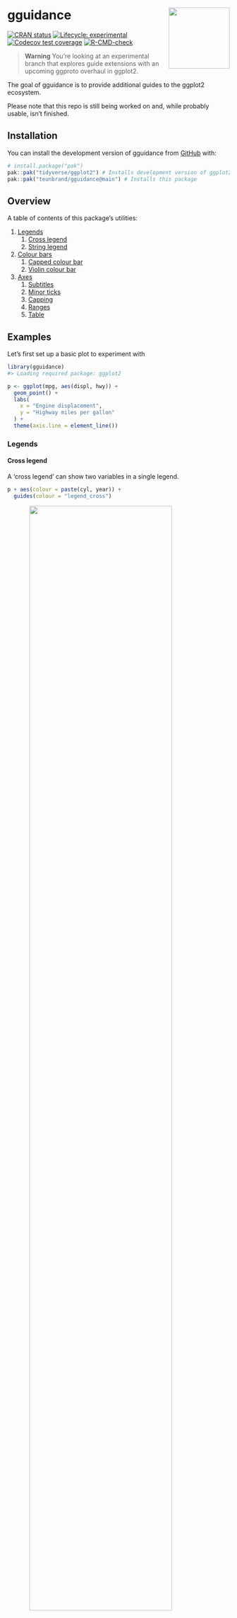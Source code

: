 
<!-- README.md is generated from README.Rmd. Please edit that file -->

# gguidance <img src="man/figures/logo.png" align="right" height="138" />

<!-- badges: start -->

[![CRAN
status](https://www.r-pkg.org/badges/version/gguidance)](https://CRAN.R-project.org/package=gguidance)
[![Lifecycle:
experimental](https://img.shields.io/badge/lifecycle-experimental-orange.svg)](https://lifecycle.r-lib.org/articles/stages.html#experimental)
[![Codecov test
coverage](https://codecov.io/gh/teunbrand/gguidance/branch/master/graph/badge.svg)](https://app.codecov.io/gh/teunbrand/gguidance?branch=master)
[![R-CMD-check](https://github.com/teunbrand/gguidance/actions/workflows/R-CMD-check.yaml/badge.svg)](https://github.com/teunbrand/gguidance/actions/workflows/R-CMD-check.yaml)
<!-- badges: end -->

> **Warning** You’re looking at an experimental branch that explores
> guide extensions with an upcoming ggproto overhaul in ggplot2.

The goal of gguidance is to provide additional guides to the ggplot2
ecosystem.

Please note that this repo is still being worked on and, while probably
usable, isn’t finished.

## Installation

You can install the development version of gguidance from
[GitHub](https://github.com/) with:

``` r
# install.package("pak")
pak::pak("tidyverse/ggplot2") # Installs development version of ggplot2
pak::pak("teunbrand/gguidance@main") # Installs this package
```

## Overview

A table of contents of this package’s utilities:

1.  [Legends](#legends)
    1.  [Cross legend](#cross-legend)
    2.  [String legend](#string-legend)
2.  [Colour bars](#colour-bars)
    1.  [Capped colour bar](#capped-colour-bar)
    2.  [Violin colour bar](#violin-colour-bar)
3.  [Axes](#axes)
    1.  [Subtitles](#subtitles)
    2.  [Minor ticks](#minor-ticks)
    3.  [Capping](#capping)
    4.  [Ranges](#ranges)
    5.  [Table](#table)

## Examples

Let’s first set up a basic plot to experiment with

``` r
library(gguidance)
#> Loading required package: ggplot2

p <- ggplot(mpg, aes(displ, hwy)) +
  geom_point() +
  labs(
    x = "Engine displacement",
    y = "Highway miles per gallon"
  ) +
  theme(axis.line = element_line())
```

### Legends

#### Cross legend

A ‘cross legend’ can show two variables in a single legend.

``` r
p + aes(colour = paste(cyl, year)) +
  guides(colour = "legend_cross")
```

<img src="man/figures/README-legend_cross-1.png" width="80%" style="display: block; margin: auto;" />

#### String legend

A string legend doesn’t display keys, but colours the labels.

``` r
p + aes(colour = class) +
  guides(colour = "legend_string")
```

<img src="man/figures/README-legend_string-1.png" width="80%" style="display: block; margin: auto;" />

### Colour bars

#### Capped colour bar

A capped colour bar:

``` r
p + aes(colour = cty) +
  scale_colour_viridis_c(guide = "colourbar_cap")
```

<img src="man/figures/README-colourbar_cap-1.png" width="80%" style="display: block; margin: auto;" />

#### Violin colour bar

Using a violin as a colour guide:

``` r
p + aes(colour = cty) +
  scale_colour_viridis_c(guide = guide_colour_violin(density = mpg$cty))
```

<img src="man/figures/README-colour_violin-1.png" width="80%" style="display: block; margin: auto;" />

#### Histogram colour bar

Using a histogram as a colour guide:

``` r
p + aes(colour = cty) +
  scale_colour_viridis_c(
    guide = guide_colour_histogram(hist = hist(mpg$cty, breaks = 10))
  )
```

<img src="man/figures/README-colour_histogram-1.png" width="80%" style="display: block; margin: auto;" />

### Axes

#### Subtitles

Using subtitles.

``` r
p + guides(x = guide_axis_extend(subtitle = c("Less", "More")))
```

<img src="man/figures/README-axis_extend-1.png" width="80%" style="display: block; margin: auto;" />

#### Minor ticks

Using minor ticks.

``` r
p + guides(x = "axis_minor")
```

<img src="man/figures/README-axis_minor-1.png" width="80%" style="display: block; margin: auto;" />

#### Capping

Using capped lines.

``` r
p + guides(x = "axis_cap")
```

<img src="man/figures/README-axis_cap-1.png" width="80%" style="display: block; margin: auto;" />

#### Ranges

With bracketed ranges.

``` r
ggplot(mpg, aes(class, displ)) +
  geom_boxplot() +
  guides(x = guide_axis_nested(
    range_start = c(0.5, 3.5),
    range_end   = c(4.5, 6.5),
    range_name  = c("First range", "Second range"),
    bracket     = "square" 
  ))
```

<img src="man/figures/README-axis_nested-1.png" width="80%" style="display: block; margin: auto;" />

#### Table

Using a table as an axis guide.

``` r
# Creating summary table
my_table <- lapply(split(mpg[, c("displ", "cty", "hwy")], mpg$cyl), colMeans)
my_table <- as.data.frame(do.call(rbind, my_table))
my_table[] <- lapply(my_table, scales::number, accuracy = 0.01)
my_table$cyl <- rownames(my_table)

# Use summary table as axis guide
ggplot(mpg, aes(factor(cyl), displ)) +
  geom_boxplot() +
  guides(x = guide_axis_table(table = my_table, key_col = cyl))
```

<img src="man/figures/README-axis_table-1.png" width="80%" style="display: block; margin: auto;" />
